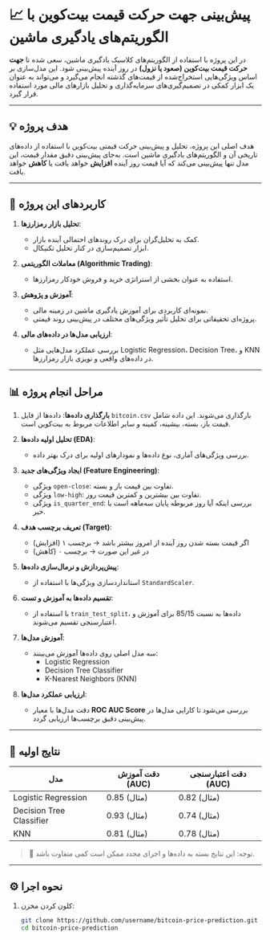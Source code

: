 # 📈 پیش‌بینی جهت حرکت قیمت بیت‌کوین با الگوریتم‌های یادگیری ماشین

در این پروژه با استفاده از الگوریتم‌های کلاسیک یادگیری ماشین، سعی شده تا **جهت حرکت قیمت بیت‌کوین (صعود یا نزول)** در روز آینده پیش‌بینی شود. این مدل‌سازی بر اساس ویژگی‌هایی استخراج‌شده از قیمت‌های گذشته انجام می‌گیرد و می‌تواند به عنوان یک ابزار کمکی در تصمیم‌گیری‌های سرمایه‌گذاری و تحلیل بازارهای مالی مورد استفاده قرار گیرد.

---

## 💡 هدف پروژه

هدف اصلی این پروژه، تحلیل و پیش‌بینی حرکت قیمتی بیت‌کوین با استفاده از داده‌های تاریخی آن و الگوریتم‌های یادگیری ماشین است. به‌جای پیش‌بینی دقیق مقدار قیمت، این مدل تنها پیش‌بینی می‌کند که آیا قیمت روز آینده **افزایش** خواهد یافت یا **کاهش** خواهد یافت.

---

## 🎯 کاربردهای این پروژه

1. **تحلیل بازار رمزارزها**:
   - کمک به تحلیل‌گران برای درک روندهای احتمالی آینده بازار.
   - ابزار تصمیم‌سازی در کنار تحلیل تکنیکال.

2. **معاملات الگوریتمی (Algorithmic Trading)**:
   - استفاده به عنوان بخشی از استراتژی خرید و فروش خودکار رمزارزها.

3. **آموزش و پژوهش**:
   - نمونه‌ای کاربردی برای آموزش یادگیری ماشین در زمینه مالی.
   - پروژه‌ای تحقیقاتی برای تحلیل تأثیر ویژگی‌های مختلف در پیش‌بینی روند قیمتی.

4. **ارزیابی مدل‌ها در داده‌های مالی**:
   - بررسی عملکرد مدل‌هایی مثل Logistic Regression، Decision Tree، و KNN در داده‌های واقعی و نویزی بازار رمزارزها.

---

## 📊 مراحل انجام پروژه

1. **بارگذاری داده‌ها**: داده‌ها از فایل `bitcoin.csv` بارگذاری می‌شوند. این داده شامل قیمت باز، بسته، بیشینه، کمینه و سایر اطلاعات مربوط به بیت‌کوین است.

2. **تحلیل اولیه داده‌ها (EDA)**:
   - بررسی ویژگی‌های آماری، نوع داده‌ها و نمودارهای اولیه برای درک بهتر داده.

3. **ایجاد ویژگی‌های جدید (Feature Engineering)**:
   - ویژگی `open-close`: تفاوت بین قیمت باز و بسته.
   - ویژگی `low-high`: تفاوت بین بیشترین و کمترین قیمت روز.
   - ویژگی `is_quarter_end`: بررسی اینکه آیا روز مربوطه پایان سه‌ماهه است یا خیر.

4. **تعریف برچسب هدف (Target)**:
   - اگر قیمت بسته شدن روز آینده از امروز بیشتر باشد → برچسب ۱ (افزایش)
   - در غیر این صورت → برچسب ۰ (کاهش)

5. **پیش‌پردازش و نرمال‌سازی داده‌ها**:
   - استانداردسازی ویژگی‌ها با استفاده از `StandardScaler`.

6. **تقسیم داده‌ها به آموزش و تست**:
   - با استفاده از `train_test_split`، داده‌ها به نسبت 85/15 برای آموزش و اعتبارسنجی تقسیم می‌شوند.

7. **آموزش مدل‌ها**:
   - سه مدل اصلی روی داده‌ها آموزش می‌بینند:
     - Logistic Regression
     - Decision Tree Classifier
     - K-Nearest Neighbors (KNN)

8. **ارزیابی عملکرد مدل‌ها**:
   - دقت مدل‌ها با معیار **ROC AUC Score** بررسی می‌شود تا کارایی مدل‌ها در پیش‌بینی دقیق برچسب‌ها ارزیابی گردد.

---

## 🧪 نتایج اولیه

| مدل                     | دقت آموزش (AUC) | دقت اعتبارسنجی (AUC) |
|-------------------------|------------------|------------------------|
| Logistic Regression     | 0.85 (مثال)      | 0.82 (مثال)            |
| Decision Tree Classifier| 0.93 (مثال)      | 0.74 (مثال)            |
| KNN                     | 0.81 (مثال)      | 0.78 (مثال)            |

> 🔎 توجه: این نتایج بسته به داده‌ها و اجرای مجدد ممکن است کمی متفاوت باشد.

---

## ⚙️ نحوه اجرا

1. کلون کردن مخزن:
   ```bash
   git clone https://github.com/username/bitcoin-price-prediction.git
   cd bitcoin-price-prediction
